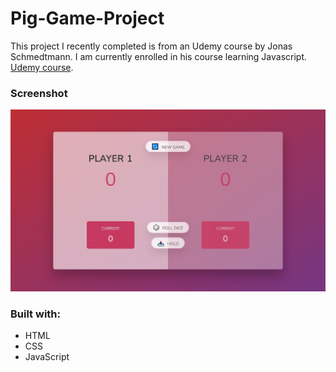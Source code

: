 # Pig-Game-Project

This project I recently completed is from an Udemy course by Jonas Schmedtmann. I am currently enrolled in his course learning Javascript. [Udemy course](https://www.udemy.com/course/the-complete-javascript-course/).

### Screenshot

![](pig-game.png)

### Built with:

- HTML
- CSS
- JavaScript
